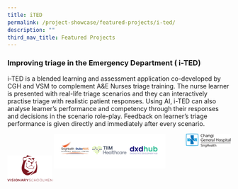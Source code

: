 ```yaml
---
title: iTED
permalink: /project-showcase/featured-projects/i-ted/
description: ""
third_nav_title: Featured Projects
---
```

### Improving triage in the Emergency Department ( i-TED) 

i-TED is a blended learning and assessment application co-developed by CGH and VSM to complement A&amp;E Nurses triage training. The nurse learner is presented with real-life triage scenarios and they can interactively practise triage with realistic patient responses. Using AI, i-TED can also analyse learner’s performance and competency through their responses and decisions in the scenario role-play. Feedback on learner’s triage performance is given directly and immediately after every scenario. 

<img style="width:20%" src="/images/Featured%20Projects/I%20TED/vsm_red_logo_vertical%20(003).png" align="middle">

<img style="width:20%" src="/images/Featured%20Projects/I%20TED/cgh%20%20%20%20.png" align="right">

<img style="width:50%" src="/images/Experiential%20Showcases/AiTriage/aitriage%20logos.png">